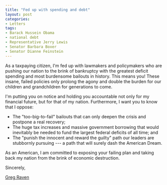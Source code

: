 ```yaml
---
title: "Fed up with spending and debt"
layout: post
categories:
- Letters
tags:
- Barack Hussein Obama
- national debt
- Representative Jerry Lewis
- Senator Barbara Boxer
- Senator Dianne Feinstein
---
```


As a taxpaying citizen, I'm fed up with lawmakers and policymakers who are pushing our nation to the brink of bankruptcy with the greatest deficit spending and most burdensome bailouts in history. This means you! These insane, failed policies only prolong the agony and double the burden for our children and grandchildren for generations to come.  
  
I'm putting you on notice and holding you accountable not only for my financial future, but for that of my nation. Furthermore, I want you to know that I oppose:

- The "too-big-to-fail" bailouts that can only deepen the crisis and postpone a real recovery;
- The huge tax increases and massive government borrowing that would inevitably be needed to fund the largest federal deficits of all time; and
- The "punish the innocent and reward the guilty" path our leaders are stubbornly pursuing --- a path that will surely dash the American Dream.

As an American, I am committed to exposing your failing plan and taking back my nation from the brink of economic destruction.

Sincerely,

[Greg Raven](https://www.gregraven.org/)